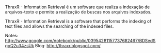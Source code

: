 ThraxR - Information Retrieval é um software que realiza a indexação de arquivos-texto e permite a realização de buscas nos arquivos indexados.

ThraxR - Information Retrieval is a software that performs the indexing of text files and allows the searching of the indexed files.

Notes: http://www.google.com/notebook/public/03954281157737682467/BDSedSgoQ2u34zsUk
Blog: http://thraxr.blogspot.com/